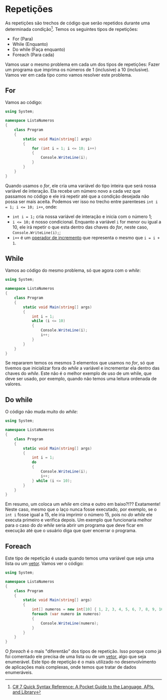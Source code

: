 # Repetições

As repetições são trechos de código que serão repetidos durante uma determinada condição[^1]. Temos os seguintes tipos de repetições:

- For (Para)
- While (Enquanto)
- Do while (Faça enquanto)
- Foreach (Para cada)

Vamos usar o mesmo problema em cada um dos tipos de repetições: Fazer um programa que imprima os números de 1 (inclusive) a 10 (inclusive). Vamos ver em cada tipo como vamos resolver este problema.

<script id="asciicast-HOLlSW7FdMR3GP8tS826CrRtb" src="https://asciinema.org/a/HOLlSW7FdMR3GP8tS826CrRtb.js" async></script>

## For

Vamos ao código:

```csharp
using System;

namespace ListaNumeros
{
    class Program
    {
        static void Main(string[] args)
        {
            for (int i = 1; i <= 10; i++)
            {
                Console.WriteLine(i);
            }
        }
    }
}
```

Quando usamos o *for*, ele cria uma variável do tipo inteira que será nossa variável de interação. Ela recebe um número novo a cada vez que passamos no código e ele irá repetir até que a condição desejada não possa ser mais aceita. Podemos ver isso no trecho entre parenteses `int i = 1; i <= 10; i++`, onde:

- `int i = 1;` cria nossa variável de interação e inicia com o número 1;
- `i <= 10;` é nosso condicional. Enquanto a variável `i` for menor ou igual a 10, ele irá repetir o que esta dentro das chaves do *for*, neste caso, `Console.WriteLine(i);`;
- `i++` é um [operador de incremento](../operators/) que representa o mesmo que `i = i + 1`.

## While

Vamos ao código do mesmo problema, só que agora com o *while*:

```csharp
using System;

namespace ListaNumeros
{
    class Program
    {
        static void Main(string[] args)
        {
            int i = 1;
            while (i <= 10)
            {
                Console.WriteLine(i);
                i++;
            }
        }
    }
}
```

Se repararem temos os mesmos 3 elementos que usamos no *for*, só que tivemos que inicializar fora do *while* a variável e incrementar ela dentro das chaves do *while*. Este não é o melhor exemplo de uso de um while, que deve ser usado, por exemplo, quando não temos uma leitura ordenada de valores.

## Do while

O código não muda muito do *while*:

```csharp
using System;

namespace ListaNumeros
{
    class Program
    {
        static void Main(string[] args)
        {
            int i = 1;
            do
            {
                Console.WriteLine(i);
                i++;
            } while (i <= 10);
        }
    }
}
```

Em resumo, um coloca um *while* em cima e outro em baixo?!?? Exatamente! Neste caso, mesmo que o laço nunca fosse executado, por exemplo, se o `int i` fosse igual a 15, ele iria imprimir o número 15, pois no *do while* ele executa primeiro e verifica depois. Um exemplo que funcionaria melhor para o caso do *do while* seria abrir um programa que deve ficar em execução até que o usuário diga que quer encerrar o programa.

## Foreach

Este tipo de repetição é usada quando temos uma variável que seja uma lista ou um [vetor](../arrays/). Vamos ver o código:

```csharp
using System;

namespace ListaNumeros
{
    class Program
    {
        static void Main(string[] args)
        {
            int[] numeros = new int[10] { 1, 2, 3, 4, 5, 6, 7, 8, 9, 10 };
            foreach (var numero in numeros)
            {
                Console.WriteLine(numero);
            }
        }
    }
}
```

O *foreach* é o mais "diferentão" dos tipos de repetição. Isso porque como já foi comentado ele precisa de uma lista ou de um [vetor](../arrays/), algo que seja enumerável. Este tipo de repetição é o mais utilizado no desenvolvimento de aplicações mais complexas, onde temos que tratar de dados enumeráveis.

[^1]: [C# 7 Quick Syntax Reference: A Pocket Guide to the Language, APIs, and Library](https://books.google.com.br/books?id=MnhqDwAAQBAJ&dq=C%23+7+Quick+Syntax+Reference&hl=pt-BR&source=gbs_navlinks_s)
